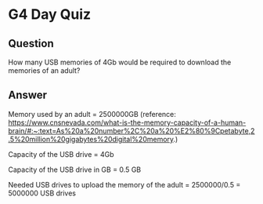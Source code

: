 # G4 Day Quiz

## Question 
How many USB memories of 4Gb would be required to download the memories of an adult?

## Answer
Memory used by an adult = 2500000GB
(reference: https://www.cnsnevada.com/what-is-the-memory-capacity-of-a-human-brain/#:~:text=As%20a%20number%2C%20a%20%E2%80%9Cpetabyte,2.5%20million%20gigabytes%20digital%20memory.)

Capacity of the USB drive = 4Gb

Capacity of the USB drive in GB = 0.5 GB

Needed USB drives to upload the memory of the adult = 2500000/0.5
                                                    = 5000000 USB drives

